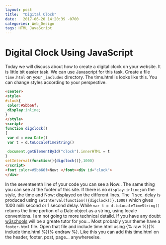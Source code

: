 ```yaml
---
layout: post
title:  "Digital Clock"
date:   2017-06-20 14:20:39 -0700
categories: Web_Design
tags: HTML JavaScript
---
```


# Digital Clock Using JavaScript
Today we will discuss about how to create a digital clock on your website. It is little bit easier task. We can use Javascript for this task. Create a file `time.html` on your `_includes` directory. The time.html is looks like this. You can change styles according to your perspective.
```html
<center>
<style>
#clock{
 color:#5bb66f;
 display:inline;
} 
</style>
<script>
function digclock()
{
 var d = new Date()
 var t = d.toLocaleTimeString()
 
 document.getElementById("clock").innerHTML = t
}
setInterval(function(){digclock()},1000)
</script>
<font color=#5bb66f>Now: </font><div id="clock">
</div>
```
In the seventeenth line of your code you can see a Now:. The same thing you can see at the footer of this site. If there is no `display:inline;`on the style, the time and Now: displayed on the different lines. The  1 sec. delay is produced using `setInterval(function(){digclock()},1000)` which gives 1000 milli second or 1 second delay. While `var t = d.toLocaleTimeString()` returns the time portion of a Date object as a string, using locale conventions. I am not going to more technical detaild. If you have any doubt [w3schools](https://w3schools.com) will be a greate tutor for you... Most probably your theme have a `footer.html` file. Open that file and include time.html using {% raw %}{% include time.html %}{% endraw %}. Like this you can add this time.html on the header, footer, post, page... anywhereelse.
